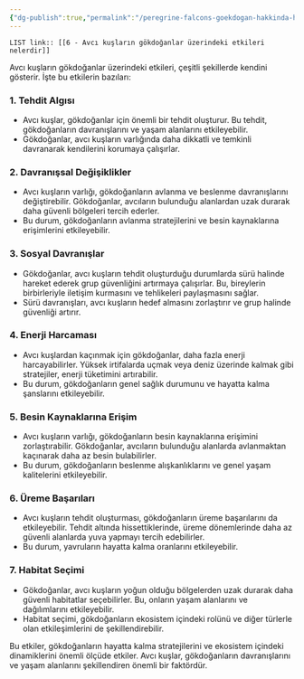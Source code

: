 ```yaml
---
{"dg-publish":true,"permalink":"/peregrine-falcons-goekdogan-hakkinda-hersey/goekdogan-sss/08-avci-kuslarin-goekdoganlar-uezerindeki-etkileri-nelerdir/"}
---
```


`LIST link:: [[6 - Avcı kuşların gökdoğanlar üzerindeki etkileri nelerdir]] `

Avcı kuşların gökdoğanlar üzerindeki etkileri, çeşitli şekillerde kendini gösterir. İşte bu etkilerin bazıları:

### 1. **Tehdit Algısı**
- Avcı kuşlar, gökdoğanlar için önemli bir tehdit oluşturur. Bu tehdit, gökdoğanların davranışlarını ve yaşam alanlarını etkileyebilir.
- Gökdoğanlar, avcı kuşların varlığında daha dikkatli ve temkinli davranarak kendilerini korumaya çalışırlar.

### 2. **Davranışsal Değişiklikler**
- Avcı kuşların varlığı, gökdoğanların avlanma ve beslenme davranışlarını değiştirebilir. Gökdoğanlar, avcıların bulunduğu alanlardan uzak durarak daha güvenli bölgeleri tercih ederler.
- Bu durum, gökdoğanların avlanma stratejilerini ve besin kaynaklarına erişimlerini etkileyebilir.

### 3. **Sosyal Davranışlar**
- Gökdoğanlar, avcı kuşların tehdit oluşturduğu durumlarda sürü halinde hareket ederek grup güvenliğini artırmaya çalışırlar. Bu, bireylerin birbirleriyle iletişim kurmasını ve tehlikeleri paylaşmasını sağlar.
- Sürü davranışları, avcı kuşların hedef almasını zorlaştırır ve grup halinde güvenliği artırır.

### 4. **Enerji Harcaması**
- Avcı kuşlardan kaçınmak için gökdoğanlar, daha fazla enerji harcayabilirler. Yüksek irtifalarda uçmak veya deniz üzerinde kalmak gibi stratejiler, enerji tüketimini artırabilir.
- Bu durum, gökdoğanların genel sağlık durumunu ve hayatta kalma şanslarını etkileyebilir.

### 5. **Besin Kaynaklarına Erişim**
- Avcı kuşların varlığı, gökdoğanların besin kaynaklarına erişimini zorlaştırabilir. Gökdoğanlar, avcıların bulunduğu alanlarda avlanmaktan kaçınarak daha az besin bulabilirler.
- Bu durum, gökdoğanların beslenme alışkanlıklarını ve genel yaşam kalitelerini etkileyebilir.

### 6. **Üreme Başarıları**
- Avcı kuşların tehdit oluşturması, gökdoğanların üreme başarılarını da etkileyebilir. Tehdit altında hissettiklerinde, üreme dönemlerinde daha az güvenli alanlarda yuva yapmayı tercih edebilirler.
- Bu durum, yavruların hayatta kalma oranlarını etkileyebilir.

### 7. **Habitat Seçimi**
- Gökdoğanlar, avcı kuşların yoğun olduğu bölgelerden uzak durarak daha güvenli habitatlar seçebilirler. Bu, onların yaşam alanlarını ve dağılımlarını etkileyebilir.
- Habitat seçimi, gökdoğanların ekosistem içindeki rolünü ve diğer türlerle olan etkileşimlerini de şekillendirebilir.

Bu etkiler, gökdoğanların hayatta kalma stratejilerini ve ekosistem içindeki dinamiklerini önemli ölçüde etkiler. Avcı kuşlar, gökdoğanların davranışlarını ve yaşam alanlarını şekillendiren önemli bir faktördür.
